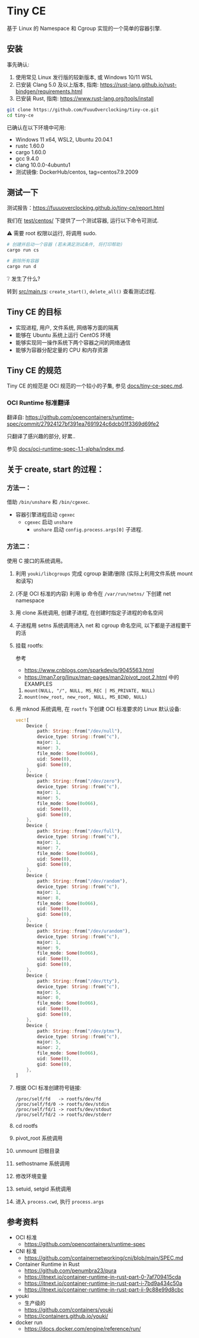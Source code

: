 # Tiny CE

基于 Linux 的 Namespace 和 Cgroup 实现的一个简单的容器引擎.

## 安装

事先确认:

1. 使用常见 Linux 发行版的较新版本, 或 Windows 10/11 WSL
2. 已安装 Clang 5.0 及以上版本, 指南: https://rust-lang.github.io/rust-bindgen/requirements.html
3. 已安装 Rust, 指南: https://www.rust-lang.org/tools/install

```sh
git clone https://github.com/FuuuOverclocking/tiny-ce.git
cd tiny-ce
```

已确认在以下环境中可用:

- Windows 11 x64, WSL2, Ubuntu 20.04.1
- rustc 1.60.0
- cargo 1.60.0
- gcc 9.4.0
- clang 10.0.0-4ubuntu1
- 测试镜像: DockerHub/centos, tag=centos7.9.2009

## 测试一下

测试报告：https://fuuuoverclocking.github.io/tiny-ce/report.html

我们在 [test/centos/](test/centos/) 下提供了一个测试容器, 运行以下命令可测试.

⚠️ 需要 root 权限以运行, 将调用 sudo.

```sh
# 创建并启动一个容器 (若未满足测试条件, 将打印帮助)
cargo run cs

# 删除所有容器
cargo run d
```

❔ 发生了什么?

转到 [src/main.rs](src/main.rs): `create_start()`, `delete_all()` 查看测试过程.

## Tiny CE 的目标

- 实现进程, 用户, 文件系统, 网络等方面的隔离
- 能够在 Ubuntu 系统上运行 CentOS 环境
- 能够实现同一操作系统下两个容器之间的网络通信
- 能够为容器分配定量的 CPU 和内存资源

## Tiny CE 的规范

Tiny CE 的规范是 OCI 规范的一个较小的子集, 参见 [docs/tiny-ce-spec.md](docs/tiny-ce-spec.md).

### OCI Runtime 标准翻译

翻译自: https://github.com/opencontainers/runtime-spec/commit/27924127bf391ea7691924c6dcb01f3369d69fe2

只翻译了感兴趣的部分, 好累..

参见 [docs/oci-runtime-spec-1.1-alpha/index.md](docs/oci-runtime-spec-1.1-alpha/index.md).

## 关于 create, start 的过程：

### 方法一：

借助 `/bin/unshare` 和  `/bin/cgexec`.

- 容器引擎进程启动 `cgexec`
    - `cgexec` 启动 `unshare`
        - `unshare` 启动 `config.process.args[0]` 子进程.

### 方法二：

使用 C 接口的系统调用。

1. 利用 `youki/libcgroups` 完成 cgroup 新建/删除 (实际上利用文件系统 mount 和读写)
2. (不是 OCI 标准的内容) 利用 ip 命令在 `/var/run/netns/` 下创建 net namespace
3. 用 clone 系统调用, 创建子进程, 在创建时指定子进程的命名空间
4. 子进程用 setns 系统调用进入 net 和 cgroup 命名空间, 以下都是子进程要干的活
5. 挂载 rootfs:
   
    参考
    - https://www.cnblogs.com/sparkdev/p/9045563.html
    - https://man7.org/linux/man-pages/man2/pivot_root.2.html 中的 EXAMPLES

    1. `mount(NULL, "/", NULL, MS_REC | MS_PRIVATE, NULL)`
    2. `mount(new_root, new_root, NULL, MS_BIND, NULL)`
6. 用 mknod 系统调用, 在 `rootfs` 下创建 OCI 标准要求的 Linux 默认设备:
   
    ```rust
    vec![
        Device {
            path: String::from("/dev/null"),
            device_type: String::from("c"),
            major: 1,
            minor: 3,
            file_mode: Some(0o066),
            uid: Some(0),
            gid: Some(0),
        },
        Device {
            path: String::from("/dev/zero"),
            device_type: String::from("c"),
            major: 1,
            minor: 5,
            file_mode: Some(0o066),
            uid: Some(0),
            gid: Some(0),
        },
        Device {
            path: String::from("/dev/full"),
            device_type: String::from("c"),
            major: 1,
            minor: 7,
            file_mode: Some(0o066),
            uid: Some(0),
            gid: Some(0),
        },
        Device {
            path: String::from("/dev/random"),
            device_type: String::from("c"),
            major: 1,
            minor: 8,
            file_mode: Some(0o066),
            uid: Some(0),
            gid: Some(0),
        },
        Device {
            path: String::from("/dev/urandom"),
            device_type: String::from("c"),
            major: 1,
            minor: 9,
            file_mode: Some(0o066),
            uid: Some(0),
            gid: Some(0),
        },
        Device {
            path: String::from("/dev/tty"),
            device_type: String::from("c"),
            major: 5,
            minor: 0,
            file_mode: Some(0o066),
            uid: Some(0),
            gid: Some(0),
        },
        Device {
            path: String::from("/dev/ptmx"),
            device_type: String::from("c"),
            major: 5,
            minor: 2,
            file_mode: Some(0o066),
            uid: Some(0),
            gid: Some(0),
        },
    ]
    ```
7. 根据 OCI 标准创建符号链接:

    ```
    /proc/self/fd   -> rootfs/dev/fd
    /proc/self/fd/0 -> rootfs/dev/stdin
    /proc/self/fd/1 -> rootfs/dev/stdout
    /proc/self/fd/2 -> rootfs/dev/stderr
    ```
8. cd rootfs
9. pivot_root 系统调用
10. unmount 旧根目录
11. sethostname 系统调用
12. 修改环境变量
13. setuid, setgid 系统调用
14. 进入 `process.cwd`, 执行 `process.args`

## 参考资料

- OCI 标准
    - https://github.com/opencontainers/runtime-spec
- CNI 标准
    - https://github.com/containernetworking/cni/blob/main/SPEC.md
- Container Runtime in Rust
    - https://github.com/penumbra23/pura
    - https://itnext.io/container-runtime-in-rust-part-0-7af709415cda
    - https://itnext.io/container-runtime-in-rust-part-i-7bd9a434c50a
    - https://itnext.io/container-runtime-in-rust-part-ii-9c88e99d8cbc
- youki
    - 生产级的
    - https://github.com/containers/youki
    - https://containers.github.io/youki/
- docker run
    - https://docs.docker.com/engine/reference/run/